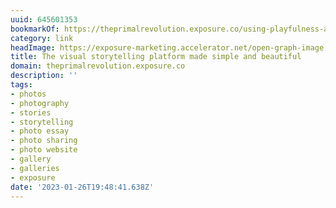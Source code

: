 ```yaml
---
uuid: 645601353
bookmarkOf: https://theprimalrevolution.exposure.co/using-playfulness-as-an-intuitive-compass
category: link
headImage: https://exposure-marketing.accelerator.net/open-graph-image.png
title: The visual storytelling platform made simple and beautiful
domain: theprimalrevolution.exposure.co
description: ''
tags:
- photos
- photography
- stories
- storytelling
- photo essay
- photo sharing
- photo website
- gallery
- galleries
- exposure
date: '2023-01-26T19:48:41.638Z'
---
```



